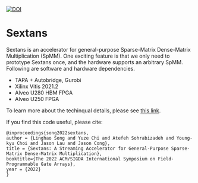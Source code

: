 [![DOI](https://zenodo.org/badge/408609900.svg)](https://zenodo.org/badge/latestdoi/408609900)
# Sextans

Sextans is an accelerator for general-purpose Sparse-Matrix Dense-Matrix Multiplication (SpMM). One exciting feature is that we only need to prototype Sextans once, and the hardware supports an arbitrary SpMM. Following are software and hardware dependencies.

+ TAPA + Autobridge, Gurobi
+ Xilinx Vitis 2021.2
+ Alveo U280 HBM FPGA
+ Alveo U250 FPGA

To learn more about the techinqual details, please see [this link](https://arxiv.org/abs/2109.11081).


If you find this code useful, please cite:

    @inproceedings{song2022sextans,
    author = {Linghao Song and Yuze Chi and Atefeh Sohrabizadeh and Young-kyu Choi and Jason Lau and Jason Cong},
    title = {Sextans: A Streaming Accelerator for General-Purpose Sparse-Matrix Dense-Matrix Multiplication},
    booktitle={The 2022 ACM/SIGDA International Symposium on Field-Programmable Gate Arrays},
    year = {2022}
    }
